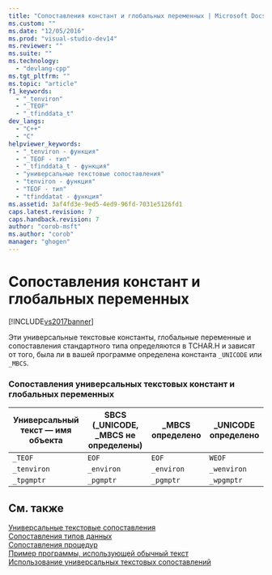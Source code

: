 ```yaml
---
title: "Сопоставления констант и глобальных переменных | Microsoft Docs"
ms.custom: ""
ms.date: "12/05/2016"
ms.prod: "visual-studio-dev14"
ms.reviewer: ""
ms.suite: ""
ms.technology: 
  - "devlang-cpp"
ms.tgt_pltfrm: ""
ms.topic: "article"
f1_keywords: 
  - "_tenviron"
  - "_TEOF"
  - "_tfinddata_t"
dev_langs: 
  - "C++"
  - "C"
helpviewer_keywords: 
  - "_tenviron - функция"
  - "_TEOF - тип"
  - "_tfinddata_t - функция"
  - "универсальные текстовые сопоставления"
  - "tenviron - функция"
  - "TEOF - тип"
  - "tfinddatat - функция"
ms.assetid: 3af4fd3e-9ed5-4ed9-96fd-7031e5126fd1
caps.latest.revision: 7
caps.handback.revision: 7
author: "corob-msft"
ms.author: "corob"
manager: "ghogen"
---
```

# Сопоставления констант и глобальных переменных
[!INCLUDE[vs2017banner](../assembler/inline/includes/vs2017banner.md)]

Эти универсальные текстовые константы, глобальные переменные и сопоставления стандартного типа определяются в TCHAR.H и зависят от того, была ли в вашей программе определена константа `_UNICODE` или `_MBCS`.  
  
### Сопоставления универсальных текстовых констант и глобальных переменных  
  
|Универсальный текст — имя объекта|SBCS \(\_UNICODE, \_MBCS не определены\)|\_MBCS определено|\_UNICODE определено|  
|---------------------------------------|----------------------------------------------|-----------------------|--------------------------|  
|`_TEOF`|`EOF`|`EOF`|`WEOF`|  
|`_tenviron`|`_environ`|`_environ`|`_wenviron`|  
|`_tpgmptr`|`_pgmptr`|`_pgmptr`|`_wpgmptr`|  
  
## См. также  
 [Универсальные текстовые сопоставления](../c-runtime-library/generic-text-mappings.md)   
 [Сопоставления типов данных](../c-runtime-library/data-type-mappings.md)   
 [Сопоставления процедур](../c-runtime-library/routine-mappings.md)   
 [Пример программы, использующей обычный текст](../c-runtime-library/a-sample-generic-text-program.md)   
 [Использование универсальных текстовых сопоставлений](../c-runtime-library/using-generic-text-mappings.md)